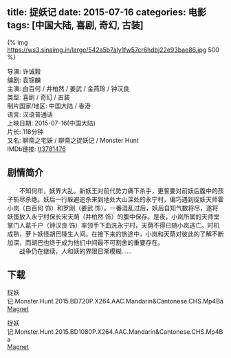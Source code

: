 title: 捉妖记
date: 2015-07-16
categories: 电影
tags: [中国大陆, 喜剧, 奇幻, 古装]
---
{% img https://ws3.sinaimg.in/large/542a5b7aly1fw57cr6hdbj22e93bae86.jpg 500 %}

导演: 许诚毅  
编剧: 袁锦麟  
主演: 白百何 / 井柏然 / 姜武 / 金燕玲 / 钟汉良  
类型: 喜剧 / 奇幻 / 古装  
制片国家/地区: 中国大陆 / 香港  
语言: 汉语普通话  
上映日期: 2015-07-16(中国大陆)  
片长: 118分钟  
又名: 聊斋之宅妖 / 聊斋之捉妖记 / Monster Hunt  
IMDb链接: [tt3781476](http://www.imdb.com/title/tt3781476)

## 剧情简介

　　不知何年，妖界大乱。新妖王对前代势力痛下杀手，更誓要对前妖后腹中的孩子斩尽杀绝。妖后一行躲避追杀来到地处大山深处的永宁村，偏巧遇到捉妖天师霍小岚（白百何 饰）和罗刚（姜武 饰）。一番混乱过后，妖后自知气数将尽，遂将妖蛋放入永宁村保长宋天荫（井柏然 饰）的腹中保存。是夜，小岚所属的天师堂掌门人葛千户（钟汉良 饰）率领手下血洗永宁村，天荫不得已随小岚逃亡。时机成熟，萝卜妖怪胡巴降生人间。在接下来的旅途中，小岚和天荫对彼此的了解不断加深，而胡巴也终于成为他们中间最不可割舍的重要存在。  
　　战争仍在继续，人和妖的界限日渐模糊……

## 下载

捉妖记.Monster.Hunt.2015.BD720P.X264.AAC.Mandarin&Cantonese.CHS.Mp4Ba  
[Magnet](magnet:?xt=urn:btih:6c5699980b3df6d228f3b49de8ed1de52819e472)

捉妖记.Monster.Hunt.2015.BD1080P.X264.AAC.Mandarin&Cantonese.CHS.Mp4Ba  
[Magnet](magnet:?xt=urn:btih:9c3310290ae47efd41430d62d30e950315d999d0)
